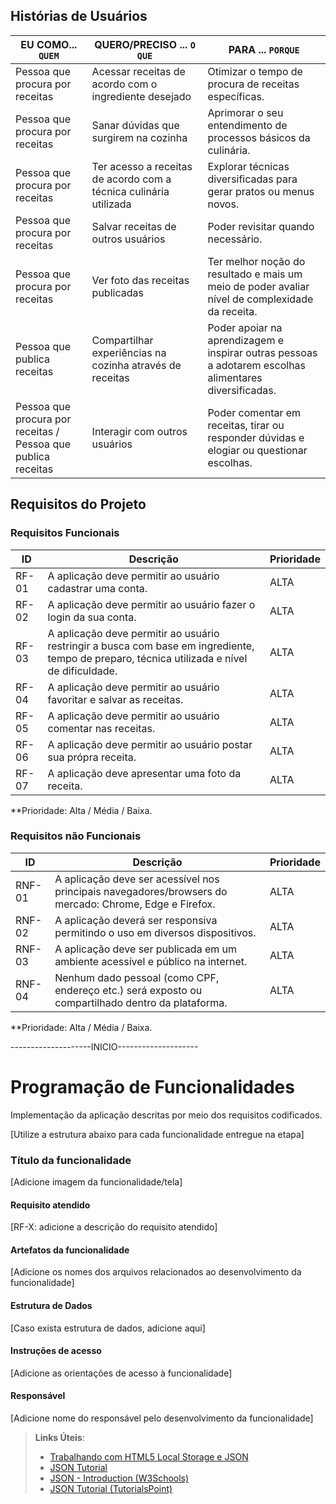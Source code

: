 ## Histórias de Usuários

|EU COMO... `QUEM`   | QUERO/PRECISO ... `O QUE` |PARA ... `PORQUE`                 |
|--------------------|---------------------------|----------------------------------|
| Pessoa que procura por receitas                | Acessar receitas de acordo com o ingrediente desejado                        | Otimizar o tempo de procura de receitas específicas.                               |
| Pessoa que procura por receitas                 | Sanar dúvidas que surgirem na cozinha                        | Aprimorar o seu entendimento de processos básicos da culinária.                               |
| Pessoa que procura por receitas                 | Ter acesso a receitas de acordo com a técnica culinária utilizada                       | Explorar técnicas diversificadas para gerar pratos ou menus novos.                               |
| Pessoa que procura por receitas                 | Salvar receitas de outros usuários                        | Poder revisitar quando necessário.                               |
| Pessoa que procura por receitas                 | Ver foto das receitas publicadas                        | Ter melhor noção do resultado e mais um meio de poder avaliar nível de complexidade da receita.                               |
| Pessoa que publica receitas                 | Compartilhar experiências na cozinha através de receitas                        | Poder apoiar na aprendizagem e inspirar outras pessoas a adotarem escolhas alimentares diversificadas.                               |
| Pessoa que procura por receitas / Pessoa que publica receitas               | Interagir com outros usuários                       | Poder comentar em receitas, tirar ou responder dúvidas e elogiar ou questionar escolhas.                     |


## Requisitos do Projeto


### Requisitos Funcionais


|ID    | Descrição                | Prioridade |
|-------|---------------------------------|----|
| RF-01 |  A aplicação deve permitir ao usuário cadastrar uma conta.                     | ALTA   | 
| RF-02 |  A aplicação deve permitir ao usuário fazer o login da sua conta.                      | ALTA  |
| RF-03 |  A aplicação deve permitir ao usuário restringir a busca com base em ingrediente, tempo de preparo, técnica utilizada e nível de dificuldade.                    | ALTA  |
| RF-04 |  A aplicação deve permitir ao usuário favoritar e salvar as receitas.                     | ALTA  |
| RF-05 |  A aplicação deve permitir ao usuário comentar nas receitas.                    | ALTA  |
| RF-06 |  A aplicação deve permitir ao usuário postar sua própra receita.                    | ALTA 
| RF-07 |  A aplicação deve apresentar uma foto da receita.                   | ALTA |
 
**Prioridade: Alta / Média / Baixa. 

### Requisitos não Funcionais


|ID      | Descrição               |Prioridade |
|--------|-------------------------|----|
| RNF-01 |   A aplicação deve ser acessível nos principais navegadores/browsers do mercado: Chrome, Edge e Firefox.                    | ALTA |
| RNF-02  |  A aplicação deverá ser responsiva permitindo o uso em diversos dispositivos.                     | ALTA |
| RNF-03 |  A aplicação deve ser publicada em um ambiente acessível e público na internet.                   | ALTA |
| RNF-04 |  Nenhum dado pessoal (como CPF, endereço etc.) será exposto ou compartilhado dentro da plataforma.                    | ALTA |

**Prioridade: Alta / Média / Baixa. 


--------------------INICIO-------------------- 
# Programação de Funcionalidades

Implementação da aplicação descritas por meio dos requisitos codificados. 

[Utilize a estrutura abaixo para cada funcionalidade entregue na etapa]

### Título da funcionalidade

[Adicione imagem da funcionalidade/tela]


#### Requisito atendido

[RF-X: adicione a descrição do requisito atendido]


#### Artefatos da funcionalidade

[Adicione os nomes dos arquivos relacionados ao desenvolvimento da funcionalidade]


#### Estrutura de Dados

[Caso exista estrutura de dados, adicione aqui]


#### Instruções de acesso

[Adicione as orientações de acesso à funcionalidade]


#### Responsável

[Adicione nome do responsável pelo desenvolvimento da funcionalidade]




> **Links Úteis**:
> - [Trabalhando com HTML5 Local Storage e JSON](https://www.devmedia.com.br/trabalhando-com-html5-local-storage-e-json/29045)
> - [JSON Tutorial](https://www.w3resource.com/JSON)
> - [JSON - Introduction (W3Schools)](https://www.w3schools.com/js/js_json_intro.asp)
> - [JSON Tutorial (TutorialsPoint)](https://www.tutorialspoint.com/json/index.htm)

